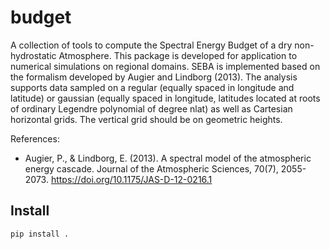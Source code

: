 # budget

A collection of tools to compute the Spectral Energy Budget of a dry non-hydrostatic
Atmosphere. This package is developed for application to numerical simulations on regional domains.
SEBA is implemented based on the formalism developed by Augier and Lindborg (2013). The analysis supports data sampled on a regular (equally spaced in longitude and latitude) or gaussian (equally spaced in longitude, latitudes located at roots of ordinary Legendre polynomial of degree nlat) as well as Cartesian horizontal grids. The vertical grid should be on geometric heights.

References:
- Augier, P., & Lindborg, E. (2013). A spectral model of the atmospheric energy
  cascade. Journal of the Atmospheric Sciences, 70(7), 2055-2073. https://doi.org/10.1175/JAS-D-12-0216.1

## Install
```bash
pip install .
```
